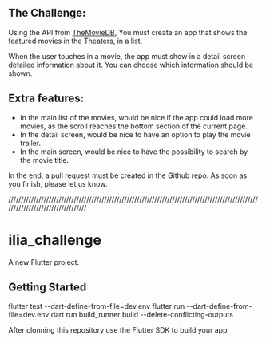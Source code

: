 ## The Challenge:
Using the API from [TheMovieDB](https://developers.themoviedb.org/3/getting-started/introduction), You must create an app that shows the featured movies in the Theaters, in a list.

When the user touches in a movie, the app must show in a detail screen detailed information about it. You can choose which information should be shown.

## Extra features:

- In the main list of the movies, would be nice if the app could load more movies, as the scroll reaches the bottom section of the current page.
- In the detail screen, would be nice to have an option to play the movie trailer.
- In the main screen, would be nice to have the possibility to search by the movie title.

In the end, a pull request must be created in the Github repo. As soon as you finish, please let us know.


//////////////////////////////////////////////////////////////////////////////////////////////////////////////////////////////////

# ilia_challenge

A new Flutter project.

## Getting Started

flutter test --dart-define-from-file=dev.env
flutter run --dart-define-from-file=dev.env
dart run build_runner build --delete-conflicting-outputs

After clonning this repository use the Flutter SDK to build your app

